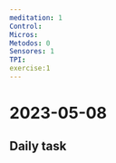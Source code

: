 ```yaml
---
meditation: 1
Control:
Micros: 
Metodos: 0 
Sensores: 1
TPI:
exercise:1
---
```

# 2023-05-08

## Daily task


